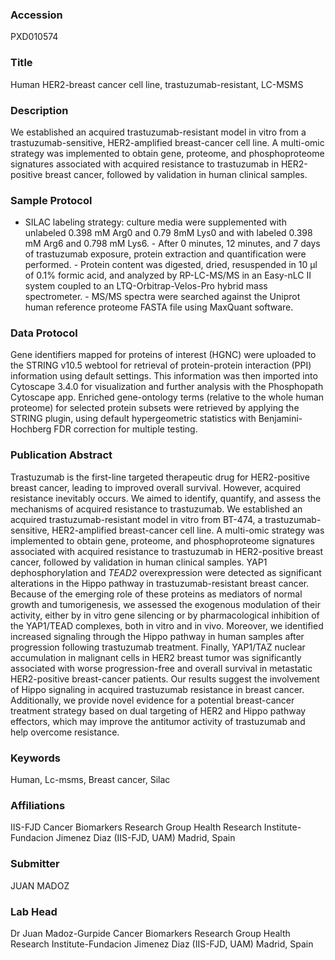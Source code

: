 ### Accession
PXD010574

### Title
Human HER2-breast cancer cell line, trastuzumab-resistant, LC-MSMS

### Description
We established an acquired trastuzumab-resistant model in vitro from a trastuzumab-sensitive, HER2-amplified breast-cancer cell line. A multi-omic strategy was implemented to obtain gene, proteome, and phosphoproteome signatures associated with acquired resistance to trastuzumab in HER2-positive breast cancer, followed by validation in human clinical samples.

### Sample Protocol
- SILAC labeling strategy: culture media were supplemented with unlabeled 0.398 mM Arg0 and 0.79 8mM Lys0 and with labeled 0.398 mM Arg6 and 0.798 mM Lys6. - After 0 minutes, 12 minutes, and 7 days of trastuzumab exposure, protein extraction and quantification were performed. - Protein content was digested, dried, resuspended in 10 μl of 0.1% formic acid, and analyzed by RP-LC-MS/MS in an Easy-nLC II system coupled to an LTQ-Orbitrap-Velos-Pro hybrid mass spectrometer. - MS/MS spectra were searched against the Uniprot human reference proteome FASTA file using MaxQuant software.

### Data Protocol
Gene identifiers mapped for proteins of interest (HGNC) were uploaded to the STRING v10.5 webtool for retrieval of protein-protein interaction (PPI) information using default settings. This information was then imported into Cytoscape 3.4.0 for visualization and further analysis with the Phosphopath Cytoscape app. Enriched gene-ontology terms (relative to the whole human proteome) for selected protein subsets were retrieved by applying the STRING plugin, using default hypergeometric statistics with Benjamini-Hochberg FDR correction for multiple testing.

### Publication Abstract
Trastuzumab is the first-line targeted therapeutic drug for HER2-positive breast cancer, leading to improved overall survival. However, acquired resistance inevitably occurs. We aimed to identify, quantify, and assess the mechanisms of acquired resistance to trastuzumab. We established an acquired trastuzumab-resistant model in vitro from BT-474, a trastuzumab-sensitive, HER2-amplified breast-cancer cell line. A multi-omic strategy was implemented to obtain gene, proteome, and phosphoproteome signatures associated with acquired resistance to trastuzumab in HER2-positive breast cancer, followed by validation in human clinical samples. YAP1 dephosphorylation and <i>TEAD2</i> overexpression were detected as significant alterations in the Hippo pathway in trastuzumab-resistant breast cancer. Because of the emerging role of these proteins as mediators of normal growth and tumorigenesis, we assessed the exogenous modulation of their activity, either by in vitro gene silencing or by pharmacological inhibition of the YAP1/TEAD complexes, both in vitro and in vivo. Moreover, we identified increased signaling through the Hippo pathway in human samples after progression following trastuzumab treatment. Finally, YAP1/TAZ nuclear accumulation in malignant cells in HER2 breast tumor was significantly associated with worse progression-free and overall survival in metastatic HER2-positive breast-cancer patients. Our results suggest the involvement of Hippo signaling in acquired trastuzumab resistance in breast cancer. Additionally, we provide novel evidence for a potential breast-cancer treatment strategy based on dual targeting of HER2 and Hippo pathway effectors, which may improve the antitumor activity of trastuzumab and help overcome resistance.

### Keywords
Human, Lc-msms, Breast cancer, Silac

### Affiliations
IIS-FJD
Cancer Biomarkers Research Group Health Research Institute-Fundacion Jimenez Diaz (IIS-FJD, UAM) Madrid, Spain

### Submitter
JUAN MADOZ

### Lab Head
Dr Juan Madoz-Gurpide
Cancer Biomarkers Research Group Health Research Institute-Fundacion Jimenez Diaz (IIS-FJD, UAM) Madrid, Spain


